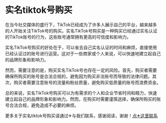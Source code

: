 # 实名tiktok号购买

在当今社交媒体的盛行下，TikTok已经成为了许多人展示自己的平台，越来越多的人开始关注TikTok号的购买。实名TikTok号购买是一种购买已经通过实名认证的TikTok账号的行为，这些账号通常拥有更高的可信度和影响力。

实名TikTok号购买的好处在于，可以省去自己实名认证的时间和麻烦，直接使用已经认证过的账号进行运营。这对于一些商家或个人来说，可以快速地建立起自己的品牌形象和影响力。

然而，需要注意的是，购买实名TikTok号也存在一定的风险。首先，购买者需要确保所购买的账号是合法合规的，避免因为购买非法账号而导致的法律问题。其次，购买者需要注意账号的流量和粉丝质量，避免购买低质量的账号而浪费资金。

总的来说，实名TikTok号购买可以为有需求的个人和企业节省时间和精力，快速建立起自己的品牌形象和影响力。然而，在购买时需要谨慎选择，确保所购买的账号合法合规，避免造成不必要的麻烦。

更多关于实名tiktok号购买请通过✈与我们联系，感谢阅读，谢谢！[点✈这里联系](https://sms.k02.cc)